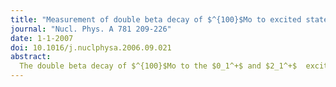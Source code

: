 ```yaml
---
title: "Measurement of double beta decay of $^{100}$Mo to excited states in the NEMO 3 experiment"
journal: "Nucl. Phys. A 781 209-226"
date: 1-1-2007
doi: 10.1016/j.nuclphysa.2006.09.021
abstract: 
  The double beta decay of $^{100}$Mo to the $0_1^+$ and $2_1^+$  excited states of $^{100}$Ru  is studied using the NEMO 3 data. After the analysis of 8024 h of data the half-life for the two-neutrino double beta decay of  $^{100}$Mo to the excited $0_1^+$ state is measured to be $T^{2\nu}_{1/2} = \left[5.7 ^{+1.3}_{-0.9}(\textrm{stat})\pm0.8 (\textrm{syst})\right]\times 10^{20} \textrm{y}$. The signal-to-background ratio is equal to 3. Information about energy and angular distributions of emitted electrons is also obtained. No evidence for neutrinoless double beta decay to the excited $0_1^+$ state has been found. The corresponding half-life limit is $T_{1/2}^{(0\nu)}(0^+ \to 0_1^+)>8.9\times 10^{22}$ y (at 90% C.L.). The search for the double beta decay to the $2_1^+$ excited state has allowed the determination of limits on the half-life for the two neutrino mode $T_{1/2}^{(2\nu)}(0^+ \to 2_1^+)>1.1\times 10^{21}$ y (at 90% C.L.) and for the neutrinoless mode $T_{1/2}^{(0\nu)}(0^+ \to 2_1^+)>1.6\times 10^{23}$ y (at 90% C.L.).
---
```

